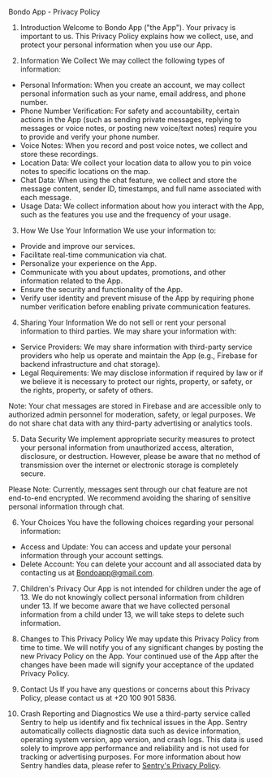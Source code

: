 Bondo App - Privacy Policy

1. Introduction
Welcome to Bondo App ("the App"). Your privacy is important to us. This Privacy Policy explains how we collect, use, and protect your personal information when you use our App.

2. Information We Collect
We may collect the following types of information:
- Personal Information: When you create an account, we may collect personal information such as your name, email address, and phone number.
- Phone Number Verification: For safety and accountability, certain actions in the App 
(such as sending private messages, replying to messages or voice notes, or posting 
new voice/text notes) require you to provide and verify your phone number.
- Voice Notes: When you record and post voice notes, we collect and store these recordings.
- Location Data: We collect your location data to allow you to pin voice notes to specific locations on the map.
- Chat Data: When using the chat feature, we collect and store the message content, sender ID, timestamps, and full name associated with each message.
- Usage Data: We collect information about how you interact with the App, such as the features you use and the frequency of your usage.

3. How We Use Your Information
We use your information to:
- Provide and improve our services.
- Facilitate real-time communication via chat.
- Personalize your experience on the App.
- Communicate with you about updates, promotions, and other information related to the App.
- Ensure the security and functionality of the App.
- Verify user identity and prevent misuse of the App by requiring phone number verification 
  before enabling private communication features.

4. Sharing Your Information
We do not sell or rent your personal information to third parties. We may share your information with:
- Service Providers: We may share information with third-party service providers who help us operate and maintain the App (e.g., Firebase for backend infrastructure and chat storage).
- Legal Requirements: We may disclose information if required by law or if we believe it is necessary to protect our rights, property, or safety, or the rights, property, or safety of others.

Note: Your chat messages are stored in Firebase and are accessible only to authorized admin personnel for moderation, safety, or legal purposes. We do not share chat data with any third-party advertising or analytics tools.

5. Data Security
We implement appropriate security measures to protect your personal information from unauthorized access, alteration, disclosure, or destruction. However, please be aware that no method of transmission over the internet or electronic storage is completely secure.

Please Note:
Currently, messages sent through our chat feature are not end-to-end encrypted. We recommend avoiding the sharing of sensitive personal information through chat.

6. Your Choices
You have the following choices regarding your personal information:
- Access and Update: You can access and update your personal information through your account settings.
- Delete Account: You can delete your account and all associated data by contacting us at Bondoapp@gmail.com.

7. Children's Privacy
Our App is not intended for children under the age of 13. We do not knowingly collect personal information from children under 13. If we become aware that we have collected personal information from a child under 13, we will take steps to delete such information.

8. Changes to This Privacy Policy
We may update this Privacy Policy from time to time. We will notify you of any significant changes by posting the new Privacy Policy on the App. Your continued use of the App after the changes have been made will signify your acceptance of the updated Privacy Policy.

9. Contact Us
If you have any questions or concerns about this Privacy Policy, please contact us at +20 100 901 5836.

10. Crash Reporting and Diagnostics
We use a third-party service called Sentry to help us identify and fix technical issues in the App. Sentry automatically collects diagnostic data such as device information, operating system version, app version, and crash logs. This data is used solely to improve app performance and reliability and is not used for tracking or advertising purposes. For more information about how Sentry handles data, please refer to [Sentry's Privacy Policy](https://sentry.io/privacy/).
